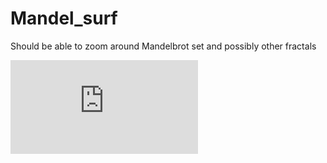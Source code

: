 # Mandel_surf
Should be able to zoom around Mandelbrot set and possibly other fractals


![Icon](https://github.com/SalahKouhen/Mandel_surf/mandel.py)
